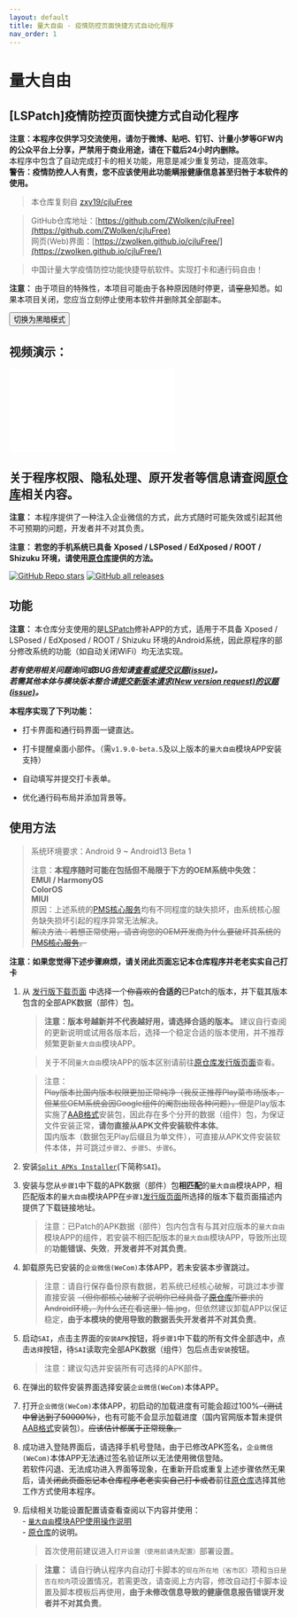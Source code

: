 ```yaml
---
layout: default
title: 量大自由 - 疫情防控页面快捷方式自动化程序
nav_order: 1
---
```


# 量大自由

## [LSPatch]疫情防控页面快捷方式自动化程序

**注意：本程序仅供学习交流使用，请勿于微博、贴吧、钉钉、计量小梦等GFW内的公众平台上分享，严禁用于商业用途，请在下载后24小时内删除。**<br>
本程序中包含了自动完成打卡的相关功能，用意是减少重复劳动，提高效率。<br>
**警告：疫情防控人人有责，您不应该使用此功能瞒报健康信息甚至归咎于本软件的使用。**

> 本仓库复刻自 [zxy19/cjluFree](https://github.com/zxy19/cjluFree)

> GitHub仓库地址：[https://github.com/ZWolken/cjluFree](https://github.com/ZWolken/cjluFree)<br>网页(Web)界面：[https://zwolken.github.io/cjluFree/](https://zwolken.github.io/cjluFree/)

> 中国计量大学疫情防控功能快捷导航软件。实现打卡和通行码自由！

**注意：** 由于项目的特殊性，本项目可能由于各种原因随时停更，请~~窒息~~知悉。如果本项目关闭，您应当立刻停止使用本软件并删除其全部副本。

<button class="btn js-toggle-dark-mode">切换为黑暗模式</button>

<script>
const toggleDarkMode = document.querySelector('.js-toggle-dark-mode');

jtd.addEvent(toggleDarkMode, 'click', function(){
  if (jtd.getTheme() === 'dark') {
    jtd.setTheme('light');
    toggleDarkMode.textContent = '切换为黑暗模式';
  } else {
    jtd.setTheme('dark');
    toggleDarkMode.textContent = '切换为明亮模式';
  }
});
</script>

## 视频演示：

<iframe src="//player.bilibili.com/player.html?bvid=BV1hv4y1F7UF&page=1" scrolling="no" border="0" frameborder="no" framespacing="0" allowfullscreen="true"> </iframe>

## 关于程序权限、隐私处理、原开发者等信息请查阅[原仓库](https://github.com/zxy19/cjluFree)相关内容。

**注意：** 本程序提供了一种注入企业微信的方式，此方式随时可能失效或引起其他不可预期的问题，开发者并不对其负责。

**注意： 若您的手机系统已具备 Xposed / LSPosed / EdXposed / ROOT / Shizuku 环境，请使用[原仓库](https://github.com/zxy19/cjluFree)提供的方法。**

[![GitHub Repo stars](https://img.shields.io/github/stars/ZWolken/cjluFree?style=for-the-badge)](https://github.com/ZWolken/cjluFree)
[![GitHub all releases](https://img.shields.io/github/downloads/ZWolken/cjluFree/total?style=for-the-badge)](https://github.com/ZWolken/cjluFree/releases)

## 功能

**注意：** 本仓库分支使用的是[LSPatch](https://github.com/LSPosed/LSPatch)修补APP的方式，适用于不具备 Xposed / LSPosed / EdXposed / ROOT / Shizuku 环境的Android系统，因此原程序的部分修改系统的功能（如自动关闭WiFi）均无法实现。

***若有使用相关问题询问或BUG告知请[查看或提交议题(issue)](https://github.com/ZWolken/cjluFree/issues)。***<br>
***若需其他本体与模块版本整合请[提交新版本请求(New version request)的议题(issue)](https://github.com/ZWolken/cjluFree/issues/new/choose)。***

**本程序实现了下列功能：**

+ 打卡界面和通行码界面一键直达。

+ 打卡提醒桌面小部件。（需`v1.9.0-beta.5`及以上版本的`量大自由`模块APP安装支持）

+ 自动填写并提交打卡表单。

+ 优化通行码布局并添加背景等。


## 使用方法

>  系统环境要求：Android 9 ~ Android13 Beta 1
>
>  注意：**本程序随时可能在包括但不局限于下方的OEM系统中失效：<br>EMUI / HarmonyOS<br>ColorOS<br>MIUI**
<br>原因：上述系统的[PMS核心服务](https://developer.android.com/reference/android/content/pm/PackageManager)均有不同程度的缺失损坏，由系统核心服务缺失损坏引起的程序异常无法解决。<br>~~解决方法：若想正常使用，请咨询您的OEM开发商为什么要破坏其系统的[PMS核心服务](https://developer.android.com/reference/android/content/pm/PackageManager)。~~

**注意：如果您觉得下述步骤麻烦，请关闭此页面忘记本仓库程序并老老实实自己打卡**

1.  从 [发行版下载页面](https://zwolken.github.io/cjluFree/docs/releases_pages/) 中选择一个~~你喜欢的~~**合适的**已Patch的版本，并下载其版本包含的全部APK数据（部件）包。

    >  **注意：版本号越新并不代表越好用，请选择合适的版本。** 建议自行查阅的更新说明或试用各版本后，选择一个稳定合适的版本使用，并不推荐频繁更新`量大自由`模块APP。

    >  关于不同`量大自由`模块APP的版本区别请前往[原仓库发行版页面](https://github.com/zxy19/cjluFree/releases)查看。

    >  注意：<br>~~Play版本比国内版本权限更加正常纯净（我反正推荐Play菜市场版本，但某些OEM系统会因Google组件的阉割出现各种问题），但是~~Play版本实施了[AAB格式](https://developer.android.com/guide/app-bundle)安装包，因此存在多个分开的数据（组件）包，为保证文件安装正常，**请勿直接从APK文件安装软件本体**。<br>国内版本（数据包无Play后缀且为单文件），可直接从APK文件安装软件本体，并可跳过`步骤2`、`步骤5`、`步骤6`。

2.  安装[`Split APKs Installer`](https://github.com/Aefyr/SAI/releases/latest)(下简称`SAI`)。

3.  安装与您从`步骤1`中下载的APK数据（部件）包**相匹配**的`量大自由`模块APP，相匹配版本的`量大自由`模块APP在`步骤1`[发行版页面](https://github.com/ZWolken/cjluFree/releases)所选择的版本下载页面描述内提供了下载链接地址。

    >  注意：已Patch的APK数据（部件）包内包含有与其对应版本的`量大自由`模块APP的组件，若安装不相匹配版本的`量大自由`模块APP，导致所出现的**功能错误、失效**，**开发者并不对其负责**。

4.  卸载原先已安装的`企业微信(WeCom)`本体APP，若未安装本步骤跳过。

    >  注意：请自行保存备份原有数据，若系统已经核心破解，可跳过本步骤直接安装 ~~（但你都核心破解了说明你已经具备了[原仓库](https://github.com/zxy19/cjluFree)所要求的Android环境，为什么还在看这里）恼.jpg~~，但依然建议卸载APP以保证稳定，**由于本模块的使用导致的数据丢失开发者并不对其负责**。

5.  启动`SAI`，点击主界面的`安装APK`按钮，将`步骤1`中下载的所有文件全部选中，点击`选择`按钮，待`SAI`读取完全部APK数据（组件）包后点击`安装`按钮。

    >  注意：建议勾选并安装所有可选择的APK部件。

6.  在弹出的软件安装界面选择安装`企业微信(WeCom)`本体APP。

7.  打开`企业微信(WeCom)`本体APP，初启动的加载进度有可能会超过100%~~（测试中曾达到了50000%）~~，也有可能不会显示加载进度（国内官网版本暂未提供[AAB格式](https://developer.android.com/guide/app-bundle)安装包）。~~应该估计都属于正常现象。~~

8.  成功进入登陆界面后，请选择手机号登陆，由于已修改APK签名，`企业微信(WeCom)`本体APP无法通过签名验证所以无法使用微信登陆。<br>若软件闪退、无法成功进入界面等现象，在重新开启或重复上述步骤依然无果后，请~~关闭此页面忘记本仓库程序老老实实自己打卡或者~~前往[原仓库](https://github.com/zxy19/cjluFree)选择其他工作方式使用本程序。

9.  后续相关功能设置配置请查看查阅以下内容并使用：<br>- [`量大自由`模块APP使用操作说明](https://zwolken.github.io/cjluFree/docs/plug-in_README/)<br>- [原仓库](https://github.com/zxy19/cjluFree)的说明。

    >  首次使用前建议进入`打开设置（使用前请先配置）`部署设置。

    >  **注意：** 请自行确认程序内自动打卡脚本的`现在所在地（省市区）`项和`当日是否在校内`项设置情况，若需更改，请查阅上方内容，修改自动打卡脚本设置及脚本模板后再使用，**由于未修改信息导致的健康信息报告错误开发者并不对其负责**。
